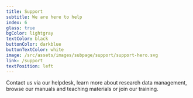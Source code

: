 ```yaml
---
title: Support
subtitle: We are here to help
index: 6
glass: true
bgColor: lightgray
textColor: black
buttonColor: darkblue
buttonTextColor: white
image: /src/assets/images/subpage/support/support-hero.svg
link: /support
textPosition: left
---
```


Contact us via our helpdesk, learn more about research data management, browse our manuals and teaching materials or join our training.
